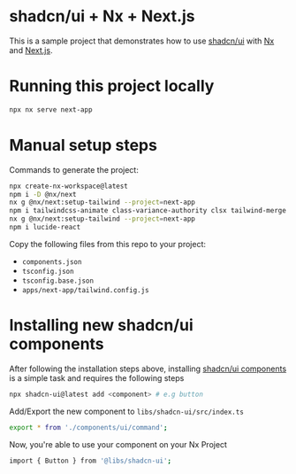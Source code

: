 # shadcn/ui + Nx + Next.js

This is a sample project that demonstrates how to use [shadcn/ui](https://ui.shadcn.com/) with [Nx](https://nx.dev/) and [Next.js](https://nextjs.org/).

# Running this project locally

```bash
npx nx serve next-app
```

# Manual setup steps

Commands to generate the project:

```bash
npx create-nx-workspace@latest
npm i -D @nx/next
nx g @nx/next:setup-tailwind --project=next-app
npm i tailwindcss-animate class-variance-authority clsx tailwind-merge
nx g @nx/next:setup-tailwind --project=next-app
npm i lucide-react
```

Copy the following files from this repo to your project:

- `components.json`
- `tsconfig.json`
- `tsconfig.base.json`
- `apps/next-app/tailwind.config.js`

# Installing new shadcn/ui components

After following the installation steps above, installing [shadcn/ui components](https://ui.shadcn.com/docs/components) is a simple task and requires the following steps

```bash
npx shadcn-ui@latest add <component> # e.g button
```

Add/Export the new component to `libs/shadcn-ui/src/index.ts`

```bash
export * from './components/ui/command';
```

Now, you're able to use your component on your Nx Project

```bash
import { Button } from '@libs/shadcn-ui';
```
